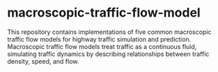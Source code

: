 # macroscopic-traffic-flow-model
This repository contains implementations of five common macroscopic traffic flow models for highway traffic simulation and prediction. Macroscopic traffic flow models treat traffic as a continuous fluid, simulating traffic dynamics by describing relationships between traffic density, speed, and flow.
